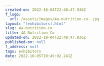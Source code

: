 ```yaml
---
created-on: 2022-10-04T22:48:47.936Z
f_logo:
  url: /assets/images/4a-nutrition-co-.jpg
layout: "[exhibitors].html"
slug: 4a-nutrition-co
title: 4A Nutrition Co
updated-on: 2022-10-04T22:48:47.936Z
published-on: null
f_address: null
tags: exhibitors
date: 2022-10-05T10:45:02.241Z
---
```

